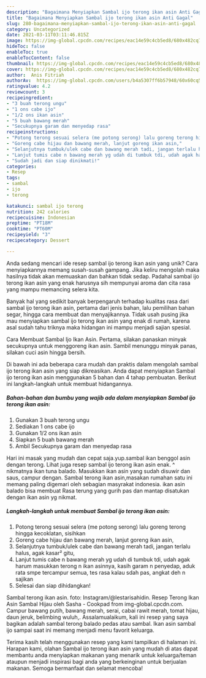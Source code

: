 ```yaml
---
description: "Bagaimana Menyiapkan Sambal ijo terong ikan asin Anti Gagal"
title: "Bagaimana Menyiapkan Sambal ijo terong ikan asin Anti Gagal"
slug: 280-bagaimana-menyiapkan-sambal-ijo-terong-ikan-asin-anti-gagal
category: Uncategorized
date: 2021-03-11T03:11:46.815Z
image: https://img-global.cpcdn.com/recipes/eac14e59c4cb5ed8/680x482cq70/sambal-ijo-terong-ikan-asin-foto-resep-utama.jpg
hideToc: false
enableToc: true
enableTocContent: false
thumbnail: https://img-global.cpcdn.com/recipes/eac14e59c4cb5ed8/680x482cq70/sambal-ijo-terong-ikan-asin-foto-resep-utama.jpg
cover: https://img-global.cpcdn.com/recipes/eac14e59c4cb5ed8/680x482cq70/sambal-ijo-terong-ikan-asin-foto-resep-utama.jpg
author:  Anis Fitriah
authorAv:  https://img-global.cpcdn.com/users/b4a5307ff6b57948/60x60cq50/avatar.jpg
ratingvalue: 4.2
reviewcount: 3
recipeingredient:
- "3 buah terong ungu"
- "1 ons cabe ijo"
- "1/2 ons ikan asin"
- "5 buah bawang merah"
- "Secukupnya garam dan menyedap rasa"
recipeinstructions:
- "Potong terong sesuai selera (me potong serong) lalu goreng terong hingga kecoklatan, sisihkan"
- "Goreng cabe hijau dan bawang merah, lanjut goreng ikan asin,"
- "Selanjutnya tumbuk/ulek cabe dan bawang merah tadi, jangan terlalu halus, agak kasar² gitu,"
- "Lanjut tumis cabe n bawang merah yg udah di tumbuk tdi, udah agak harum masukkan terong n ikan asinnya, kasih garam n penyedap, aduk rata smpe tercampur semua, tes rasa kalau sdah pas, angkat deh n sajikan"
- "Sudah jadi dan siap dinikmati!"
categories:
- Resep
tags:
- sambal
- ijo
- terong

katakunci: sambal ijo terong 
nutrition: 242 calories
recipecuisine: Indonesian
preptime: "PT18M"
cooktime: "PT60M"
recipeyield: "3"
recipecategory: Dessert

---
```



Anda sedang mencari ide resep sambal ijo terong ikan asin yang unik? Cara menyiapkannya memang susah-susah gampang. Jika keliru mengolah maka hasilnya tidak akan memuaskan dan bahkan tidak sedap. Padahal sambal ijo terong ikan asin yang enak harusnya sih mempunyai aroma dan cita rasa yang mampu memancing selera kita.


Banyak hal yang sedikit banyak berpengaruh terhadap kualitas rasa dari sambal ijo terong ikan asin, pertama dari jenis bahan, lalu pemilihan bahan segar, hingga cara membuat dan menyajikannya. Tidak usah pusing jika mau menyiapkan sambal ijo terong ikan asin yang enak di rumah, karena asal sudah tahu triknya maka hidangan ini mampu menjadi sajian spesial.

Cara Membuat Sambal Ijo Ikan Asin. Pertama, silakan panaskan minyak secukupnya untuk menggoreng ikan asin. Sambil menunggu minyak panas, silakan cuci asin hingga bersih.


Di bawah ini ada beberapa cara mudah dan praktis dalam mengolah sambal ijo terong ikan asin yang siap dikreasikan. Anda dapat menyiapkan Sambal ijo terong ikan asin menggunakan 5 bahan dan 4 tahap pembuatan. Berikut ini langkah-langkah untuk membuat hidangannya.

<!--inarticleads1-->

##### Bahan-bahan dan bumbu yang wajib ada dalam menyiapkan Sambal ijo terong ikan asin:

1. Gunakan 3 buah terong ungu
1. Sediakan 1 ons cabe ijo
1. Gunakan 1/2 ons ikan asin
1. Siapkan 5 buah bawang merah
1. Ambil Secukupnya garam dan menyedap rasa


Hari ini masak yang mudah dan cepat saja.yup.sambal ikan benggol asin dengan terong. Lihat juga resep sambal ijo terong ikan asin enak. ^ nikmatnya ikan tuna balado. Masukkan ikan asin yang sudah disuwir dan saus, campur dengan. Sambal terong ikan asin,masakan rumahan satu ini memang paling digemari oleh sebagian masyrakat indonesia. ikan asin balado bisa membuat Rasa terung yang gurih pas dan mantap disatukan dengan ikan asin yg nikmat. 

<!--inarticleads2-->

##### Langkah-langkah untuk membuat Sambal ijo terong ikan asin:

1. Potong terong sesuai selera (me potong serong) lalu goreng terong hingga kecoklatan, sisihkan
1. Goreng cabe hijau dan bawang merah, lanjut goreng ikan asin,
1. Selanjutnya tumbuk/ulek cabe dan bawang merah tadi, jangan terlalu halus, agak kasar² gitu,
1. Lanjut tumis cabe n bawang merah yg udah di tumbuk tdi, udah agak harum masukkan terong n ikan asinnya, kasih garam n penyedap, aduk rata smpe tercampur semua, tes rasa kalau sdah pas, angkat deh n sajikan
1. Selesai dan siap dihidangkan!

Sambal terong ikan asin. foto: Instagram/@lestarisahidin. Resep Terong Ikan Asin Sambal Hijau oleh Sasha - Cookpad from img-global.cpcdn.com. Campur bawang putih, bawang merah, serai, cabai rawit merah, tomat hijau, daun jeruk, belimbing wuluh,. Assalamualaikum, kali ini resep yang saya bagikan adalah sambal terong balado pedas atau sambal. Ikan asin sambal ijo sampai saat ini memang menjadi menu favorit keluarga. 

Terima kasih telah menggunakan resep yang kami tampilkan di halaman ini. Harapan kami, olahan Sambal ijo terong ikan asin yang mudah di atas dapat membantu anda menyiapkan makanan yang menarik untuk keluarga/teman ataupun menjadi inspirasi bagi anda yang berkeinginan untuk berjualan makanan. Semoga bermanfaat dan selamat mencoba!
